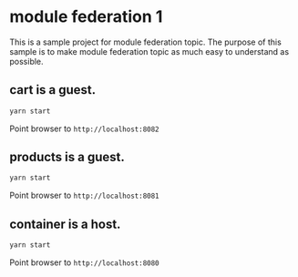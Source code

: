# module federation 1

This is a sample project for module federation topic. The purpose of this sample is to make module federation topic as much easy to understand as possible.

## cart is a guest.

```bash
yarn start

```

Point browser to ``http://localhost:8082``


## products is a guest.

```bash
yarn start
```

Point browser to ``http://localhost:8081``


## container is a host.

```bash
yarn start
```

Point browser to ``http://localhost:8080``

